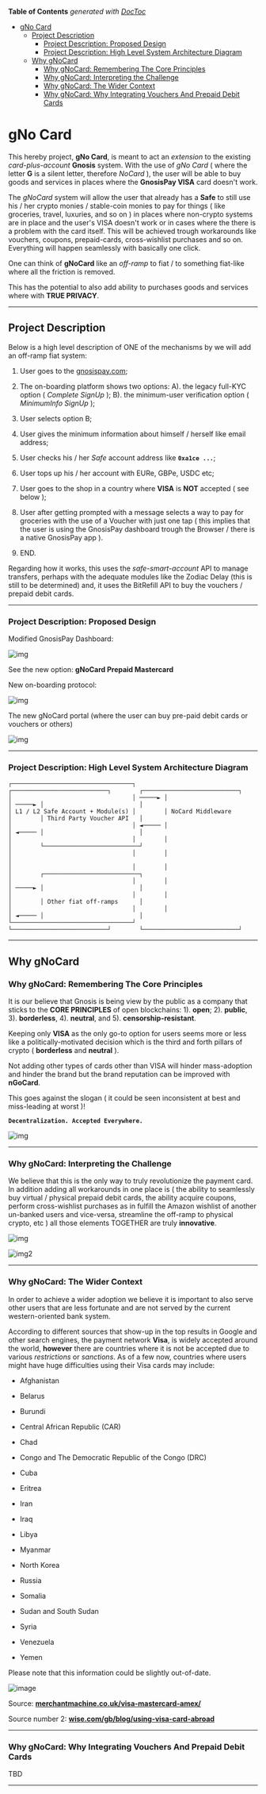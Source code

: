 <!-- START doctoc generated TOC please keep comment here to allow auto update -->
<!-- DON'T EDIT THIS SECTION, INSTEAD RE-RUN doctoc TO UPDATE -->
**Table of Contents**  *generated with [DocToc](https://github.com/thlorenz/doctoc)*

- [gNo Card](#gno-card)
  - [Project Description](#project-description)
    - [Project Description: Proposed Design](#project-description-proposed-design)
    - [Project Description: High Level System Architecture Diagram](#project-description-high-level-system-architecture-diagram)
  - [Why gNoCard](#why-gnocard)
    - [Why gNoCard: Remembering The Core Principles](#why-gnocard-remembering-the-core-principles)
    - [Why gNoCard: Interpreting the Challenge](#why-gnocard-interpreting-the-challenge)
    - [Why gNoCard: The Wider Context](#why-gnocard-the-wider-context)
    - [Why gNoCard: Why Integrating Vouchers And Prepaid Debit Cards](#why-gnocard-why-integrating-vouchers-and-prepaid-debit-cards)

<!-- END doctoc generated TOC please keep comment here to allow auto update -->

# gNo Card

This hereby project, **gNo Card**, is meant to act an _extension_ to the existing _card-plus-account_ **Gnosis** system. With the use of _gNo Card_ ( where the letter **G** is a silent letter, therefore _NoCard_ ), the user will be able to buy goods and services in places where the **GnosisPay VISA** card doesn't work.

The _gNoCard_ system will allow the user that already has a **Safe** to still use his / her crypto monies / stable-coin monies to pay for things ( like groceries, travel, luxuries, and so on ) in places where non-crypto systems are in place and the user's VISA doesn't work or in cases where the there is a problem with the card itself. This will be achieved trough workarounds like vouchers, coupons, prepaid-cards, cross-wishlist purchases and so on. Everything will happen seamlessly with basically one click.

One can think of **gNoCard** like an _off-ramp_ to fiat / to something fiat-like where all the friction is removed.

This has the potential to also add ability to purchases goods and services where with **TRUE PRIVACY**.

---

## Project Description

Below is a high level description of ONE of the mechanisms by we will add an off-ramp fiat system:

1. User goes to the [gnosispay.com](https://gnosispay.com/);

2. The on-boarding platform shows two options: A). the legacy full-KYC option ( _Complete SignUp_ ); B). the minimum-user verification option ( _MinimumInfo SignUp_ );

3. User selects option B;

4. User gives the minimum information about himself / herself like email address;

5. User checks his / her _Safe_ account address like **`0xa1ce ...`**;

6. User tops up his / her account with EURe, GBPe, USDC etc;

7. User goes to the shop in a country where **VISA** is **NOT** accepted ( see below );

8. User after getting prompted with a message selects a way to pay for groceries with the use of a Voucher with just one tap ( this implies that the user is using the GnosisPay dashboard trough the Browser / there is a native GnosisPay app ).

9. END.

Regarding how it works, this uses the _safe-smart-account_ API to manage transfers, perhaps with the adequate modules like the Zodiac Delay (this is still to be determined) and, it uses the BitRefill API to buy the vouchers / prepaid debit cards.

---

### Project Description: Proposed Design

Modified GnosisPay Dashboard:

![img](./assets/images/virtualgnosiscard.png)

See the new option: **gNoCard Prepaid Mastercard**

New on-boarding protocol:

![img](./assets/images/samplekycgnosis.png)

The new gNoCard portal (where the user can buy pre-paid debit cards or vouchers or others)

![img](./assets/images/cardoptions.png)

---

### Project Description: High Level System Architecture Diagram

```
┌──────────────────────────────────┐        ┌───────────────────────────┐        ┌───────────────────────────┐
│                                  │ ─────► │                           │ ─────► │                           │
│ L1 / L2 Safe Account + Module(s) │        │ NoCard Middleware         │        │ Third Party Voucher API   │
│                                  │ ◄───── │                           │ ◄───── │                           │
│                                  │        │                           │        └───────────────────────────┘
│                                  │        │                           │
│                                  │        │                           │        ┌───────────────────────────┐
│                                  │        │                           │ ─────► │                           │
│                                  │        │                           │        │ Other fiat off-ramps      │
│                                  │        │                           │ ◄───── │                           │
└──────────────────────────────────┘        └───────────────────────────┘        └───────────────────────────┘
```

---

## Why gNoCard

### Why gNoCard: Remembering The Core Principles

It is our believe that Gnosis is being view by the public as a company that sticks to the **CORE PRINCIPLES** of open blockchains: 1). **open**; 2). **public**, 3). **borderless**, 4). **neutral**, and 5). **censorship-resistant**.

Keeping only **VISA** as the only go-to option for users seems more or less like a politically-motivated decision which is the third and forth pillars of crypto ( **borderless** and **neutral** ).

Not adding other types of cards other than VISA will hinder mass-adoption and hinder the brand but the brand reputation can be improved with **nGoCard**.

This goes against the slogan ( it could be seen inconsistent at best and miss-leading at worst )!

**`Decentralization. Accepted Everywhere.`**

![img](./assets/images/slogan.png)

---

### Why gNoCard: Interpreting the Challenge

We believe that this is the only way to truly revolutionize the payment card. In addition adding all workarounds in one place is ( the ability to seamlessly buy virtual / physical prepaid debit cards, the ability acquire coupons, perform cross-wishlist purchases as in fulfill the Amazon wishlist of another un-banked users and vice-versa, streamline the off-ramp to physical crypto, etc ) all those elements TOGETHER are truly **innovative**.

![img](./assets/images/paragraph.png)

![img2](./assets/images/paragrap-second.png)

---

### Why gNoCard: The Wider Context

In order to achieve a wider adoption we believe it is important to also serve other users that are less fortunate and are not served by the current western-oriented bank system.

According to different sources that show-up in the top results in Google and other search engines, the payment network **Visa**, is widely accepted around the world, **however** there are countries where it is not be accepted due to various _restrictions_ or _sanctions_. As of a few now, countries where users might have huge difficulties using their Visa cards may include:

* Afghanistan

* Belarus

* Burundi

* Central African Republic (CAR)

* Chad

* Congo and The Democratic Republic of the Congo (DRC)

* Cuba

* Eritrea

* Iran

* Iraq

* Libya

* Myanmar

* North Korea

* Russia

* Somalia

* Sudan and South Sudan

* Syria

* Venezuela

* Yemen

Please note that this information could be slightly out-of-date.

![image](./assets/images/visa-map.png)

Source: **[merchantmachine.co.uk/visa-mastercard-amex/](https://merchantmachine.co.uk/visa-mastercard-amex/)**

Source number 2: **[wise.com/gb/blog/using-visa-card-abroad](https://wise.com/gb/blog/using-visa-card-abroad#where-are-visa-debit-cards-not-accepted)**

---

### Why gNoCard: Why Integrating Vouchers And Prepaid Debit Cards

TBD

---
